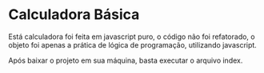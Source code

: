 <h1>Calculadora Básica</h1>

<p>Está calculadora foi feita em javascript puro, o código não foi refatorado,
o objeto foi apenas a prática de lógica de programação, utilizando javascript.</p>

<p>Após baixar o projeto em sua máquina, basta executar o arquivo index.</p>